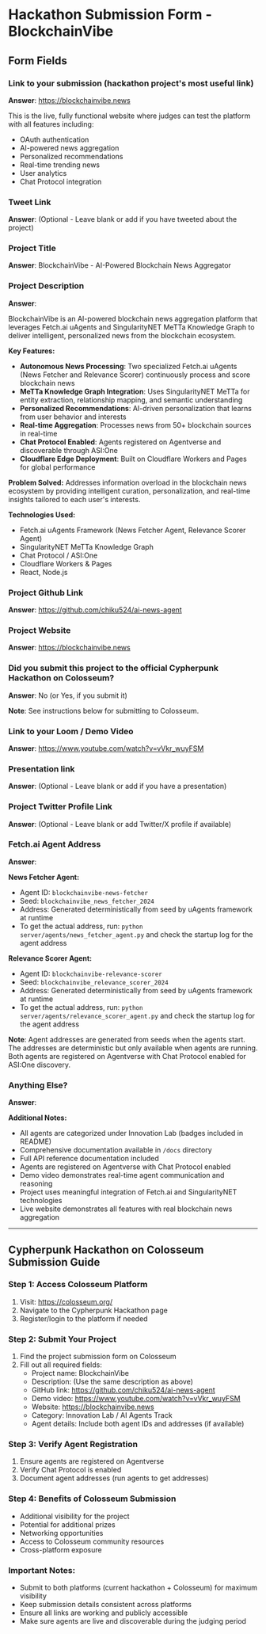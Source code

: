 # Hackathon Submission Form - BlockchainVibe

## Form Fields

### Link to your submission (hackathon project's most useful link)
**Answer**: https://blockchainvibe.news

This is the live, fully functional website where judges can test the platform with all features including:
- OAuth authentication
- AI-powered news aggregation
- Personalized recommendations
- Real-time trending news
- User analytics
- Chat Protocol integration

### Tweet Link
**Answer**: (Optional - Leave blank or add if you have tweeted about the project)

### Project Title
**Answer**: BlockchainVibe - AI-Powered Blockchain News Aggregator

### Project Description
**Answer**:

BlockchainVibe is an AI-powered blockchain news aggregation platform that leverages Fetch.ai uAgents and SingularityNET MeTTa Knowledge Graph to deliver intelligent, personalized news from the blockchain ecosystem.

**Key Features:**
- **Autonomous News Processing**: Two specialized Fetch.ai uAgents (News Fetcher and Relevance Scorer) continuously process and score blockchain news
- **MeTTa Knowledge Graph Integration**: Uses SingularityNET MeTTa for entity extraction, relationship mapping, and semantic understanding
- **Personalized Recommendations**: AI-driven personalization that learns from user behavior and interests
- **Real-time Aggregation**: Processes news from 50+ blockchain sources in real-time
- **Chat Protocol Enabled**: Agents registered on Agentverse and discoverable through ASI:One
- **Cloudflare Edge Deployment**: Built on Cloudflare Workers and Pages for global performance

**Problem Solved:**
Addresses information overload in the blockchain news ecosystem by providing intelligent curation, personalization, and real-time insights tailored to each user's interests.

**Technologies Used:**
- Fetch.ai uAgents Framework (News Fetcher Agent, Relevance Scorer Agent)
- SingularityNET MeTTa Knowledge Graph
- Chat Protocol / ASI:One
- Cloudflare Workers & Pages
- React, Node.js

### Project Github Link
**Answer**: https://github.com/chiku524/ai-news-agent

### Project Website
**Answer**: https://blockchainvibe.news

### Did you submit this project to the official Cypherpunk Hackathon on Colosseum?
**Answer**: No (or Yes, if you submit it)

**Note**: See instructions below for submitting to Colosseum.

### Link to your Loom / Demo Video
**Answer**: https://www.youtube.com/watch?v=vVkr_wuyFSM

### Presentation link
**Answer**: (Optional - Leave blank or add if you have a presentation)

### Project Twitter Profile Link
**Answer**: (Optional - Leave blank or add Twitter/X profile if available)

### Fetch.ai Agent Address
**Answer**:

**News Fetcher Agent:**
- Agent ID: `blockchainvibe-news-fetcher`
- Seed: `blockchainvibe_news_fetcher_2024`
- Address: Generated deterministically from seed by uAgents framework at runtime
- To get the actual address, run: `python server/agents/news_fetcher_agent.py` and check the startup log for the agent address

**Relevance Scorer Agent:**
- Agent ID: `blockchainvibe-relevance-scorer`
- Seed: `blockchainvibe_relevance_scorer_2024`
- Address: Generated deterministically from seed by uAgents framework at runtime
- To get the actual address, run: `python server/agents/relevance_scorer_agent.py` and check the startup log for the agent address

**Note**: Agent addresses are generated from seeds when the agents start. The addresses are deterministic but only available when agents are running. Both agents are registered on Agentverse with Chat Protocol enabled for ASI:One discovery.

### Anything Else?
**Answer**:

**Additional Notes:**
- All agents are categorized under Innovation Lab (badges included in README)
- Comprehensive documentation available in `/docs` directory
- Full API reference documentation included
- Agents are registered on Agentverse with Chat Protocol enabled
- Demo video demonstrates real-time agent communication and reasoning
- Project uses meaningful integration of Fetch.ai and SingularityNET technologies
- Live website demonstrates all features with real blockchain news aggregation

---

## Cypherpunk Hackathon on Colosseum Submission Guide

### Step 1: Access Colosseum Platform
1. Visit: https://colosseum.org/
2. Navigate to the Cypherpunk Hackathon page
3. Register/login to the platform if needed

### Step 2: Submit Your Project
1. Find the project submission form on Colosseum
2. Fill out all required fields:
   - Project name: BlockchainVibe
   - Description: (Use the same description as above)
   - GitHub link: https://github.com/chiku524/ai-news-agent
   - Demo video: https://www.youtube.com/watch?v=vVkr_wuyFSM
   - Website: https://blockchainvibe.news
   - Category: Innovation Lab / AI Agents Track
   - Agent details: Include both agent IDs and addresses (if available)

### Step 3: Verify Agent Registration
1. Ensure agents are registered on Agentverse
2. Verify Chat Protocol is enabled
3. Document agent addresses (run agents to get addresses)

### Step 4: Benefits of Colosseum Submission
- Additional visibility for the project
- Potential for additional prizes
- Networking opportunities
- Access to Colosseum community resources
- Cross-platform exposure

### Important Notes:
- Submit to both platforms (current hackathon + Colosseum) for maximum visibility
- Keep submission details consistent across platforms
- Ensure all links are working and publicly accessible
- Make sure agents are live and discoverable during the judging period

